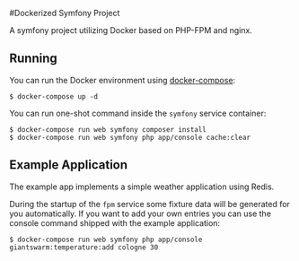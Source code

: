 #Dockerized Symfony Project

A symfony project utilizing Docker based on PHP-FPM and nginx.

## Running

You can run the Docker environment using [docker-compose](https://docs.docker.com/compose/):

    $ docker-compose up -d

You can run one-shot command inside the `symfony` service container:

    $ docker-compose run web symfony composer install
    $ docker-compose run web symfony php app/console cache:clear

## Example Application

The example app implements a simple weather application using Redis.

During the startup of the `fpm` service some fixture data will be generated for
you automatically. If you want to add your own entries you can use the console
command shipped with the example application:

    $ docker-compose run web symfony php app/console giantswarm:temperature:add cologne 30
